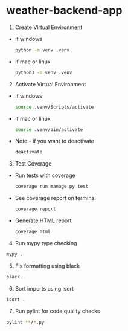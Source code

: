# weather-backend-app

1. Create Virtual Environment

- if windows

  ```bash
  python -m venv .venv
  ```

- if mac or linux

  ```bash
  python3 -m venv .venv
  ```

2. Activate Virtual Environment

- if windows

  ```bash
  source .venv/Scripts/activate
  ```

- if mac or linux

  ```bash
  source .venv/bin/activate
  ```

- Note:- if you want to deactivate

  ```bash
  deactivate
  ```

3. Test Coverage

- Run tests with coverage

  ```sh
  coverage run manage.py test
  ```

- See coverage report on terminal

  ```sh
  coverage report
  ```

- Generate HTML report

  ```sh
  coverage html
  ```

4. Run mypy type checking

  ```sh
  mypy .
  ```

5. Fix formatting using black

  ```sh
  black .
  ```

6. Sort imports using isort

  ```sh
  isort .
  ```

7. Run pylint for code quality checks

  ```sh
  pylint **/*.py
  ```
